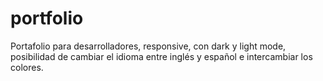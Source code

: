 # portfolio

Portafolio para desarrolladores, responsive, con dark y light mode, posibilidad de cambiar el idioma entre inglés y español e intercambiar los colores.
